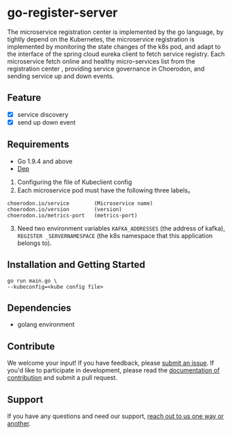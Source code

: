 # go-register-server

The microservice registration center is implemented by the go language, by tightly depend on the Kubernetes, the microservice registration is implemented by monitoring the state changes of the k8s pod, and adapt to the interface of the spring cloud eureka client to fetch service registry. Each microservice fetch  online and healthy micro-services list from the registration center , providing service governance in Choerodon, and sending service up and down events.

## Feature

- [x] service discovery
- [x] send up down event

## Requirements

- Go 1.9.4 and above
- [Dep](https://github.com/golang/dep)

1. Configuring the file of Kubeclient config
2. Each microservice pod must have the following three labels。

```
choerodon.io/service        (Microservice name)
choerodon.io/version        (version)
choerodon.io/metrics-port   (metrics-port)
```
3. Need two environment variables `KAFKA_ADDRESSES` (the address of kafka), `REGISTER _SERVERNAMESPACE` (the k8s namespace that this application belongs to).



## Installation and Getting Started

```
go run main.go \
--kubeconfig=<kube config file>

```
## Dependencies

- golang environment

## Contribute

We welcome your input! If you have feedback, please [submit an issue](https://github.com/choerodon/choerodon/issues). If you'd like to participate in development, please read the [documentation of contribution](https://github.com/choerodon/choerodon/blob/master/CONTRIBUTING.md) and submit a pull request.

## Support

If you have any questions and need our support, [reach out to us one way or another](http://choerodon.io/zh/community/).

